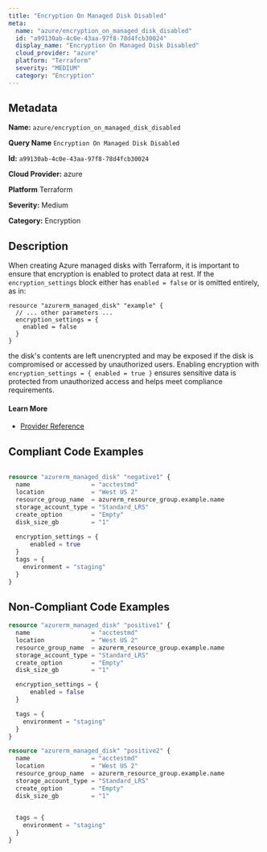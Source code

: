 ```yaml
---
title: "Encryption On Managed Disk Disabled"
meta:
  name: "azure/encryption_on_managed_disk_disabled"
  id: "a99130ab-4c0e-43aa-97f8-78d4fcb30024"
  display_name: "Encryption On Managed Disk Disabled"
  cloud_provider: "azure"
  platform: "Terraform"
  severity: "MEDIUM"
  category: "Encryption"
---
```

## Metadata

**Name:** `azure/encryption_on_managed_disk_disabled`

**Query Name** `Encryption On Managed Disk Disabled`

**Id:** `a99130ab-4c0e-43aa-97f8-78d4fcb30024`

**Cloud Provider:** azure

**Platform** Terraform

**Severity:** Medium

**Category:** Encryption

## Description
When creating Azure managed disks with Terraform, it is important to ensure that encryption is enabled to protect data at rest. If the `encryption_settings` block either has `enabled = false` or is omitted entirely, as in:

```
resource "azurerm_managed_disk" "example" {
  // ... other parameters ...
  encryption_settings = {
    enabled = false
  }
}
```

the disk's contents are left unencrypted and may be exposed if the disk is compromised or accessed by unauthorized users. Enabling encryption with `encryption_settings = { enabled = true }` ensures sensitive data is protected from unauthorized access and helps meet compliance requirements.

#### Learn More

 - [Provider Reference](https://registry.terraform.io/providers/hashicorp/azurerm/latest/docs/resources/managed_disk#encryption_settings)


## Compliant Code Examples
```terraform

resource "azurerm_managed_disk" "negative1" {
  name                 = "acctestmd"
  location             = "West US 2"
  resource_group_name  = azurerm_resource_group.example.name
  storage_account_type = "Standard_LRS"
  create_option        = "Empty"
  disk_size_gb         = "1"
  
  encryption_settings = {
      enabled = true
  }
  tags = {
    environment = "staging"
  }
}
```
## Non-Compliant Code Examples
```terraform
resource "azurerm_managed_disk" "positive1" {
  name                 = "acctestmd"
  location             = "West US 2"
  resource_group_name  = azurerm_resource_group.example.name
  storage_account_type = "Standard_LRS"
  create_option        = "Empty"
  disk_size_gb         = "1"

  encryption_settings = {
      enabled = false
  }

  tags = {
    environment = "staging"
  }
}

resource "azurerm_managed_disk" "positive2" {
  name                 = "acctestmd"
  location             = "West US 2"
  resource_group_name  = azurerm_resource_group.example.name
  storage_account_type = "Standard_LRS"
  create_option        = "Empty"
  disk_size_gb         = "1"
  

  tags = {
    environment = "staging"
  }
}
```